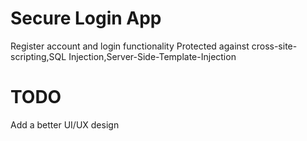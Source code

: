 
Secure Login App
================================

Register account and login functionality
Protected against cross-site-scripting,SQL Injection,Server-Side-Template-Injection

TODO
================================
Add a better UI/UX design

